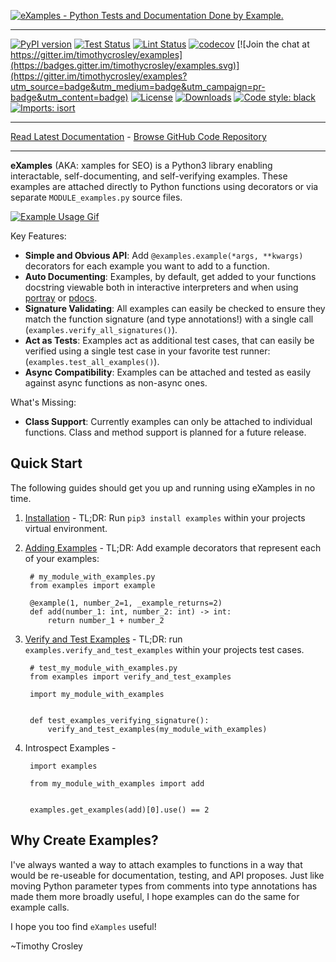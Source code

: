 [![eXamples - Python Tests and Documentation Done by Example.](https://raw.github.com/timothycrosley/examples/art/logo_large.png)](https://timothycrosley.github.io/examples/)
_________________

[![PyPI version](https://badge.fury.io/py/examples.svg)](http://badge.fury.io/py/examples)
[![Test Status](https://github.com/timothycrosley/examples/workflows/Test/badge.svg?branch=main)](https://github.com/timothycrosley/examples/actions?query=workflow%3ATest)
[![Lint Status](https://github.com/timothycrosley/examples/workflows/Lint/badge.svg?branch=main)](https://github.com/timothycrosley/examples/actions?query=workflow%3ALint)
[![codecov](https://codecov.io/gh/timothycrosley/examples/branch/main/graph/badge.svg)](https://codecov.io/gh/timothycrosley/examples)
[![Join the chat at https://gitter.im/timothycrosley/examples](https://badges.gitter.im/timothycrosley/examples.svg)](https://gitter.im/timothycrosley/examples?utm_source=badge&utm_medium=badge&utm_campaign=pr-badge&utm_content=badge)
[![License](https://img.shields.io/github/license/mashape/apistatus.svg)](https://pypi.python.org/pypi/examples/)
[![Downloads](https://pepy.tech/badge/examples)](https://pepy.tech/project/examples)
[![Code style: black](https://img.shields.io/badge/code%20style-black-000000.svg)](https://github.com/psf/black)
[![Imports: isort](https://img.shields.io/badge/%20imports-isort-%231674b1?style=flat&labelColor=ef8336)](https://timothycrosley.github.io/isort/)
_________________

[Read Latest Documentation](https://timothycrosley.github.io/examples/) - [Browse GitHub Code Repository](https://github.com/timothycrosley/examples/)
_________________

**eXamples** (AKA: xamples for SEO) is a Python3 library enabling interactable, self-documenting, and self-verifying examples. These examples are attached directly to Python functions using decorators or via separate `MODULE_examples.py` source files.

[![Example Usage Gif](https://raw.githubusercontent.com/timothycrosley/examples/main/art/example.gif)](https://raw.githubusercontent.com/timothycrosley/examples/main/art/example.gif)

Key Features:

* **Simple and Obvious API**: Add `@examples.example(*args, **kwargs)` decorators for each example you want to add to a function.
* **Auto Documenting**: Examples, by default, get added to your functions docstring viewable both in interactive interpreters and when using [portray](https://timothycrosley.github.io/portray/) or [pdocs](https://timothycrosley.github.io/pdocs/).
* **Signature Validating**: All examples can easily be checked to ensure they match the function signature (and type annotations!) with a single call (`examples.verify_all_signatures()`).
* **Act as Tests**: Examples act as additional test cases, that can easily be verified using a single test case in your favorite test runner: (`examples.test_all_examples()`).
* **Async Compatibility**: Examples can be attached and tested as easily against async functions as non-async ones.

What's Missing:

* **Class Support**: Currently examples can only be attached to individual functions. Class and method support is planned for a future release.

## Quick Start

The following guides should get you up and running using eXamples in no time.

1. [Installation](https://timothycrosley.github.io/examples/docs/quick_start/1.-installation/) - TL;DR: Run `pip3 install examples` within your projects virtual environment.
2. [Adding Examples](https://timothycrosley.github.io/examples/docs/quick_start/2.-adding-examples/) -
    TL;DR: Add example decorators that represent each of your examples:

        # my_module_with_examples.py
        from examples import example

        @example(1, number_2=1, _example_returns=2)
        def add(number_1: int, number_2: int) -> int:
            return number_1 + number_2

3. [Verify and Test Examples](https://timothycrosley.github.io/examples/docs/quick_start/3.-testing-examples/) -
    TL;DR: run `examples.verify_and_test_examples` within your projects test cases.

        # test_my_module_with_examples.py
        from examples import verify_and_test_examples

        import my_module_with_examples


        def test_examples_verifying_signature():
            verify_and_test_examples(my_module_with_examples)

4. Introspect Examples -

        import examples

        from my_module_with_examples import add


        examples.get_examples(add)[0].use() == 2

## Why Create Examples?

I've always wanted a way to attach examples to functions in a way that would be re-useable for documentation, testing, and API proposes.
Just like moving Python parameter types from comments into type annotations has made them more broadly useful, I hope examples can do the same for example calls.

I hope you too find `eXamples` useful!

~Timothy Crosley
